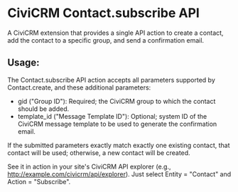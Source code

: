 # CiviCRM Contact.subscribe API

A CiviCRM extension that provides a single API action to create a contact, add the contact to a specific group, and send a confirmation email.


## Usage:
The Contact.subscribe API action accepts all parameters supported by Contact.create,
and these additional parameters:

* gid ("Group ID"): Required; the CiviCRM group to which the contact should be added.
* template_id ("Message Template ID"): Optional; system ID of the CiviCRM message
template to be used to generate the confirmation email.

If the submitted parameters exactly match exactly one existing contact, that
contact will be used; otherwise, a new contact will be created.

See it in action in your site's CiviCRM API explorer (e.g., http://example.com/civicrm/api/explorer).
Just select Entity = "Contact" and Action = "Subscribe".

